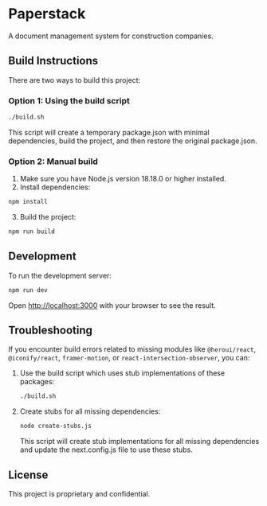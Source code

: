 # Paperstack

A document management system for construction companies.

## Build Instructions

There are two ways to build this project:

### Option 1: Using the build script

```bash
./build.sh
```

This script will create a temporary package.json with minimal dependencies, build the project, and then restore the original package.json.

### Option 2: Manual build

1. Make sure you have Node.js version 18.18.0 or higher installed.
2. Install dependencies:

```bash
npm install
```

3. Build the project:

```bash
npm run build
```

## Development

To run the development server:

```bash
npm run dev
```

Open [http://localhost:3000](http://localhost:3000) with your browser to see the result.

## Troubleshooting

If you encounter build errors related to missing modules like `@heroui/react`, `@iconify/react`, `framer-motion`, or `react-intersection-observer`, you can:

1. Use the build script which uses stub implementations of these packages:
   ```bash
   ./build.sh
   ```

2. Create stubs for all missing dependencies:
   ```bash
   node create-stubs.js
   ```
   This script will create stub implementations for all missing dependencies and update the next.config.js file to use these stubs.

## License

This project is proprietary and confidential.

